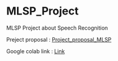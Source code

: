 # MLSP_Project
MLSP Project about Speech Recognition

Preject proposal : [Project_proposal_MLSP](Project_proposal_MSLP.pdf)

Google colab link : [Link](https://colab.research.google.com/drive/1ecoQdEoK5xt0YLhOVaMfNoJ-jCL9usCN)

